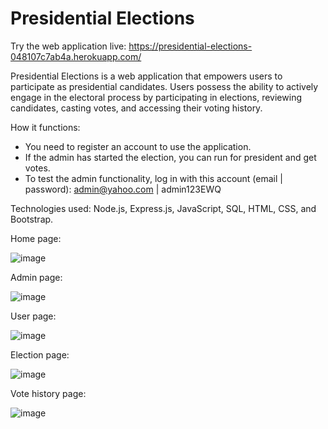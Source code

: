 # Presidential Elections

Try the web application live: https://presidential-elections-048107c7ab4a.herokuapp.com/

Presidential Elections is a web application that empowers users to participate as presidential candidates.
Users possess the ability to actively engage in the electoral process by participating in elections, reviewing candidates, casting votes, and accessing their voting history.

How it functions:
- You need to register an account to use the application.
- If the admin has started the election, you can run for president and get votes.
- To test the admin functionality, log in with this account (email | password): admin@yahoo.com | admin123EWQ

Technologies used: Node.js, Express.js, JavaScript, SQL, HTML, CSS, and Bootstrap.

Home page:

![image](https://github.com/daviddserb/presidential-elections/assets/83017887/836c8278-c125-48bd-aec1-ccd770cd7f70)

Admin page:

![image](https://github.com/daviddserb/presidential-elections/assets/83017887/324a280f-533f-48ed-aab8-7fcdaa340b43)

User page:

![image](https://github.com/daviddserb/presidential-elections/assets/83017887/f80c3a37-c38f-4458-a66e-38a27790b5d3)

Election page:

![image](https://github.com/daviddserb/presidential-elections/assets/83017887/a21754a3-a2a0-4a18-9a31-40fe05c162b8)

Vote history page:

![image](https://github.com/daviddserb/presidential-elections/assets/83017887/a1d0f57e-7a91-42e0-b07e-e1477a73d08a)
